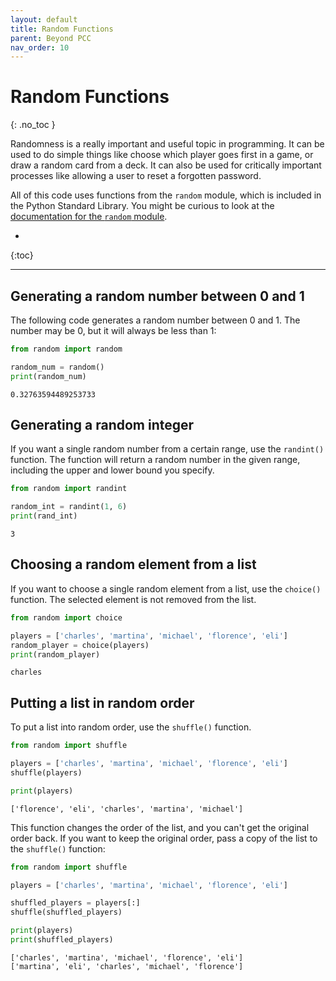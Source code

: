 ```yaml
---
layout: default
title: Random Functions
parent: Beyond PCC
nav_order: 10
---
```


# Random Functions
{: .no_toc }

Randomness is a really important and useful topic in programming. It can be used to do simple things like choose which player goes first in a game, or draw a random card from a deck. It can also be used for critically important processes like allowing a user to reset a forgotten password.

All of this code uses functions from the `random` module, which is included in the Python Standard Library. You might be curious to look at the [documentation for the `random` module](https://docs.python.org/3/library/random.html).

* 
{:toc}

---

## Generating a random number between 0 and 1

The following code generates a random number between 0 and 1. The number may be 0, but it will always be less than 1:

```python
from random import random

random_num = random()
print(random_num)
```

```
0.32763594489253733
```

## Generating a random integer

If you want a single random number from a certain range, use the `randint()` function. The function will return a random number in the given range, including the upper and lower bound you specify.

```python
from random import randint

random_int = randint(1, 6)
print(rand_int)
```

```
3
```

## Choosing a random element from a list

If you want to choose a single random element from a list, use the `choice()` function. The selected element is not removed from the list.

```python
from random import choice

players = ['charles', 'martina', 'michael', 'florence', 'eli']
random_player = choice(players)
print(random_player)
```

```
charles
```

## Putting a list in random order

To put a list into random order, use the `shuffle()` function.

```python
from random import shuffle

players = ['charles', 'martina', 'michael', 'florence', 'eli']
shuffle(players)

print(players)
```

```
['florence', 'eli', 'charles', 'martina', 'michael']
```

This function changes the order of the list, and you can't get the original order back. If you want to keep the original order, pass a copy of the list to the `shuffle()` function:

```python
from random import shuffle

players = ['charles', 'martina', 'michael', 'florence', 'eli']

shuffled_players = players[:]
shuffle(shuffled_players)

print(players)
print(shuffled_players)
```

```
['charles', 'martina', 'michael', 'florence', 'eli']
['martina', 'eli', 'charles', 'michael', 'florence']
```

